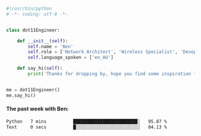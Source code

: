 ```python
#!/usr/bin/python
# -*- coding: utf-8 -*-


class dot11Engineer:

    def __init__(self):
        self.name = 'Ben'
        self.role = ['Network Architect', 'Wireless Specialist', 'Devops Engineer']
        self.language_spoken = ['en_AU']

    def say_hi(self):
        print('Thanks for dropping by, hope you find some inspiration from my work.')


me = dot11Engineer()
me.say_hi()
```

#### The past week with Ben:
<!--START_SECTION:waka-->

```txt
Python   7 mins          ████████████████████████░   95.87 %
Text     0 secs          █░░░░░░░░░░░░░░░░░░░░░░░░   04.13 %
```

<!--END_SECTION:waka-->  



